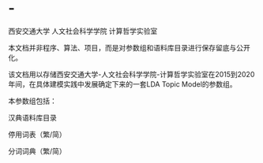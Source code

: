 # -
西安交通大学 人文社会科学学院 计算哲学实验室

本文档并非程序、算法、项目，而是对参数组和语料库目录进行保存留底与公开化。

该文档用以存储西安交通大学-人文社会科学学院-计算哲学实验室在2015到2020年间，在具体建模实践中发展确定下来的一套LDA Topic Model的参数组。

本参数组包括：

汉典语料库目录

停用词表（繁/简）

分词词典（繁/简）
